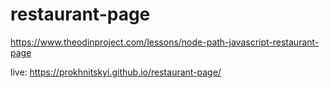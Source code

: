 # restaurant-page
https://www.theodinproject.com/lessons/node-path-javascript-restaurant-page

live: https://prokhnitskyi.github.io/restaurant-page/
